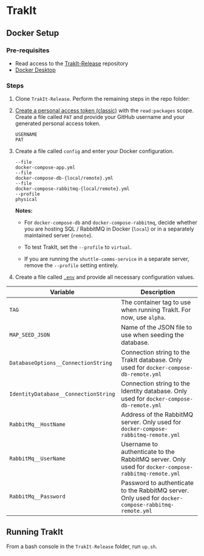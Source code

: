 # TrakIt

## Docker Setup

### Pre-requisites

- Read access to the [TrakIt-Release](https://github.com/palletshuttle/TrakIt-Release) repository
- [Docker Desktop](https://www.docker.com/products/docker-desktop/)

### Steps

1. Clone `TrakIt-Release`. Perform the remaining steps in the repo folder:

1. [Create a personal access token (classic)](https://docs.github.com/en/authentication/keeping-your-account-and-data-secure/managing-your-personal-access-tokens#creating-a-personal-access-token-classic) with the `read:packages` scope. Create a file called `PAT` and provide your GitHub username and your generated personal access token.

   ```
   USERNAME
   PAT
   ```

1. Create a file called `config` and enter your Docker configuration.

   ```
   --file
   docker-compose-app.yml
   --file
   docker-compose-db-{local/remote}.yml
   --file
   docker-compose-rabbitmq-{local/remote}.yml
   --profile
   physical
   ```

   **Notes:**

   - For `docker-compose-db` and `docker-compose-rabbitmq`, decide whether you are hosting SQL / RabbitMQ in Docker (`local`) or in a separately maintained server (`remote`).

   - To test TrakIt, set the `--profile` to `virtual`.

   - If you are running the `shuttle-comms-service` in a separate server, remove the `--profile` setting entirely.

1. Create a file called [`.env`](https://docs.docker.com/compose/environment-variables/set-environment-variables/#substitute-with-an-env-file) and provide all necessary configuration values.

| Variable                             | Description                                                                                         |
| ------------------------------------ | --------------------------------------------------------------------------------------------------- |
| `TAG`                                | The container tag to use when running TrakIt. For now, use `alpha`.                                 |
| `MAP_SEED_JSON`                      | Name of the JSON file to use when seeding the database.                                             |
| `DatabaseOptions__ConnectionString`  | Connection string to the TrakIt database. Only used for `docker-compose-db-remote.yml`              |
| `IdentityDatabase__ConnectionString` | Connection string to the Identity database. Only used for `docker-compose-db-remote.yml`            |
| `RabbitMq__HostName`                 | Address of the RabbitMQ server. Only used for `docker-compose-rabbitmq-remote.yml`                  |
| `RabbitMq__UserName`                 | Username to authenticate to the RabbitMQ server. Only used for `docker-compose-rabbitmq-remote.yml` |
| `RabbitMq__Password`                 | Password to authenticate to the RabbitMQ server. Only used for `docker-compose-rabbitmq-remote.yml` |

## Running TrakIt

From a bash console in the `TrakIt-Release` folder, run `up.sh`.
